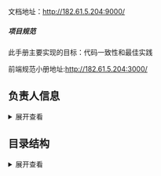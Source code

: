 文档地址：http://182.61.5.204:9000/

##### 项目规范
此手册主要实现的目标：代码一致性和最佳实践

前端规范小册地址:http://182.61.5.204:3000/

## 负责人信息
<details>
<summary>展开查看</summary>
<pre><code>.
.
├── build                    
├── mock                      
├── public                    
│   │── favicon.ico           
│   └── index.html           
├── src                       
│   ├── api                    
│   ├── assets                
│   ├── components             
│   │   │   └── Activiti
│   │   │       └── Owner: zehua
│   ├── icons                
│   ├── layout
│   │   │   └── Owner: xxx               
│   ├── router                
│   ├── store                 
│   ├── utils                 
│   ├── vendor               
│   ├── views  
│   │   │   ├── xxx
│   │   │   │   └── Owner: xxx
│   ├── App.vue               
│   ├── main.js               
│   └── permission.js         
├── tests                      
├── .env.xxx                   
├── .eslintrc.js             
├── .babelrc                   
├── .travis.yml              
├── vue.config.js            
├── postcss.config.js          
└── package.json              
</code></pre>
</details>

















## 目录结构
<details>
<summary>展开查看</summary>
<pre><code>.
.
├── build                      # 构建相关
├── mock                       # 项目mock 模拟数据
├── public                     # 静态资源
│   │── favicon.ico            # favicon图标
│   └── index.html             # html模板
├── src                        # 源代码
│   ├── api                    # 所有请求
│   ├── assets                 # 主题 字体等静态资源
│   ├── components             # 全局公用组件
│   ├── icons                  # 项目所有 svg icons
│   ├── layout                 # 全局 layout
│   ├── router                 # 路由
│   ├── store                  # 全局 store管理
│   ├── utils                  # 全局公用方法
│   ├── vendor                 # 公用vendor
│   ├── views                  # views 所有页面
│   ├── App.vue                # 入口页面
│   ├── main.js                # 入口文件 加载组件 初始化等
│   └── permission.js          # 权限管理
├── tests                      # 测试
├── .env.xxx                   # 环境变量配置
├── .eslintrc.js               # eslint 配置项
├── .babelrc                   # babel-loader 配置
├── .travis.yml                # 自动化CI配置
├── vue.config.js              # vue-cli 配置
├── postcss.config.js          # postcss 配置
└── package.json               # package.json
</code></pre>
</details>
















